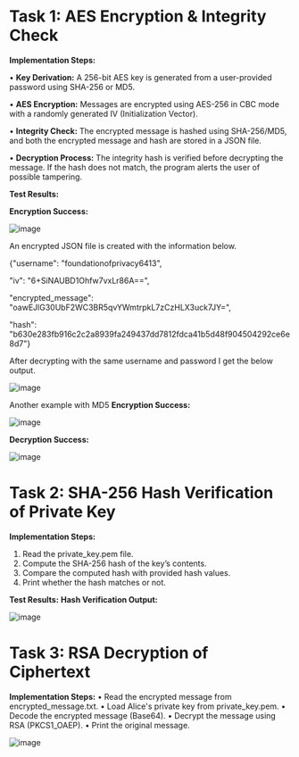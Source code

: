 # Task 1: AES Encryption & Integrity Check
**Implementation Steps:** 

•	**Key Derivation:** A 256-bit AES key is generated from a user-provided password using SHA-256 or MD5.

•	**AES Encryption:** Messages are encrypted using AES-256 in CBC mode with a randomly generated IV (Initialization Vector).

•	**Integrity Check:** The encrypted message is hashed using SHA-256/MD5, and both the encrypted message and hash are stored in a JSON file.

•	**Decryption Process:** The integrity hash is verified before decrypting the message. If the hash does not match, the program alerts the user of possible tampering.

**Test Results:**

**Encryption Success:**

![image](https://github.com/user-attachments/assets/24d09a41-ecda-49fb-9a9a-060c1b96eddf)
 
An encrypted JSON file is created with the information below.

{"username": "foundationofprivacy6413", 

"iv": "6+SiNAUBD1Ohfw7vxLr86A==", 

"encrypted_message": "oawEJlG30UbF2WC3BR5qvYWmtrpkL7zCzHLX3uck7JY=", 

"hash": "b630e283fb916c2c2a8939fa249437dd7812fdca41b5d48f904504292ce6e8d7"}

After decrypting with the same username and password I get the below output.

![image](https://github.com/user-attachments/assets/771eb61d-50f3-47c4-8052-547a5a24398a)
 
Another example with MD5
**Encryption Success:**

 ![image](https://github.com/user-attachments/assets/897d6f32-b5ab-49f6-b119-dc8c00347e87)

**Decryption Success:**

 ![image](https://github.com/user-attachments/assets/fbfafc85-7224-4fff-a2cb-e29b0bfe2314)

# Task 2: SHA-256 Hash Verification of Private Key
**Implementation Steps:**

1.	Read the private_key.pem file.
2.	Compute the SHA-256 hash of the key’s contents.
3.	Compare the computed hash with provided hash values.
4.	Print whether the hash matches or not.

**Test Results:**
**Hash Verification Output:**

 ![image](https://github.com/user-attachments/assets/cb67d822-21f6-4297-8cfc-48061a5f9fd7)


# Task 3: RSA Decryption of Ciphertext
**Implementation Steps:**
•	Read the encrypted message from encrypted_message.txt.
•	Load Alice's private key from private_key.pem.
•	Decode the encrypted message (Base64).
•	Decrypt the message using RSA (PKCS1_OAEP).
•	Print the original message.

 ![image](https://github.com/user-attachments/assets/4e5e041b-fe24-4084-a219-c87c0c0187fd)


